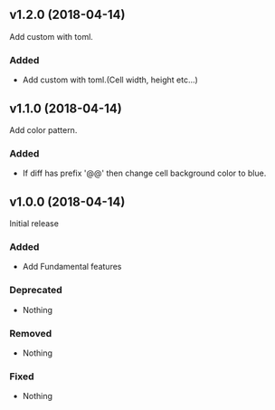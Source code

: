 ## v1.2.0 (2018-04-14)

Add custom with toml.

### Added

- Add custom with toml.(Cell width, height etc...)

## v1.1.0 (2018-04-14)

Add color pattern.

### Added

- If diff has prefix '@@' then change cell background color to blue.

## v1.0.0 (2018-04-14)

Initial release

### Added

- Add Fundamental features

### Deprecated

- Nothing

### Removed

- Nothing

### Fixed

- Nothing
